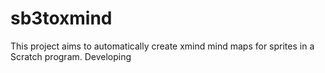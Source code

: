 # sb3toxmind
This project aims to automatically create xmind mind maps for sprites in a Scratch program.
Developing
